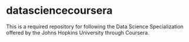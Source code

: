 # datasciencecoursera
This is a required repository for following the Data Science Specialization offered by the Johns Hopkins University through Coursera.
